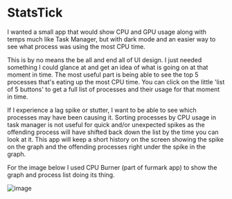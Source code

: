# StatsTick
I wanted a small app that would show CPU and GPU usage along with temps much like Task Manager, but with dark mode and an easier way to see what process was using the most CPU time.

This is by no means the be all and end all of UI design. I just needed something I could glance at and get an idea of what is going on at that moment in time. The most useful part is being able to see the top 5 processes that's eating up the most CPU time. You can click on the little 'list of 5 buttons' to get a full list of processes and their usage for that moment in time.

If I experience a lag spike or stutter, I want to be able to see which processes may have been causing it. Sorting processes by CPU usage in task manager is not useful for quick and/or unexpected spikes as the offending process will have shifted back down the list by the time you can look at it. This app will keep a short history on the screen showing the spike on the graph and the offending processes right under the spike in the graph.

For the image below I used CPU Burner (part of furmark app) to show the graph and process list doing its thing.

![image](https://github.com/Nicks182/StatsTick/assets/13113785/bf845181-edb1-4142-b958-d3350ee5becb)

